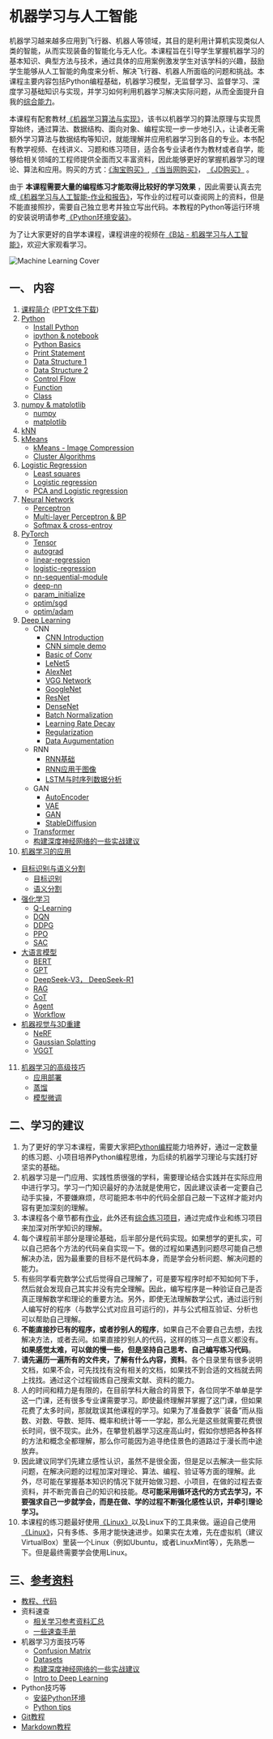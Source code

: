 # 机器学习与人工智能

机器学习越来越多应用到飞行器、机器人等领域，其目的是利用计算机实现类似人类的智能，从而实现装备的智能化与无人化。本课程旨在引导学生掌握机器学习的基本知识、典型方法与技术，通过具体的应用案例激发学生对该学科的兴趣，鼓励学生能够从人工智能的角度来分析、解决飞行器、机器人所面临的问题和挑战。本课程主要内容包括Python编程基础，机器学习模型，无监督学习、监督学习、深度学习基础知识与实现，并学习如何利用机器学习解决实际问题，从而全面提升自我的[综合能力](Targets.md)。

本课程有配套教材[《机器学习算法与实现》](http://www.adv-ci.com/blog/mlai/)，该书以机器学习的算法原理与实现贯穿始终，通过算法、数据结构、面向对象、编程实现一步一步地引入，让读者无需额外学习算法与数据结构等知识，就能理解并应用机器学习到各自的专业。本书配有教学视频、在线讲义、习题和练习项目，适合各专业读者作为教材或者自学，能够给相关领域的工程师提供全面而又丰富资料，因此能够更好的掌握机器学习的理论、算法和应用。购买的方式：[《淘宝购买》](https://detail.tmall.com/item.htm?id=690461235159), [《当当网购买》](http://product.dangdang.com/11305232248.html)， [《JD购买》](https://item.jd.com/13493037.html) 。

由于 **本课程需要大量的编程练习才能取得比较好的学习效果** ，因此需要认真去完成[《机器学习与人工智能-作业和报告》](https://gitee.com/pi-lab/machinelearning_homework)，写作业的过程可以查阅网上的资料，但是不能直接照抄，需要自己独立思考并独立写出代码。本教程的Python等运行环境的安装说明请参考[《Python环境安装》](references_tips/InstallPython.md)。

为了让大家更好的自学本课程，课程讲座的视频在[《B站 - 机器学习与人工智能》](https://www.bilibili.com/video/BV1oZ4y1N7ei/)，欢迎大家观看学习。



![Machine Learning Cover](images/machine_learning_1.jpg)


## 一、 内容
1. [课程简介](CourseIntroduction.pdf) ([PPT文件下载](https://pan.baidu.com/s/10zreXtK_d5rZTh6Hw08x4w?pwd=yvm4))
2. [Python](0_python/README.md)
   - [Install Python](references_tips/InstallPython.md)
   - [ipython & notebook](0_python/0-ipython_notebook.ipynb)
   - [Python Basics](0_python/1_Basics.ipynb)
   - [Print Statement](0_python/2_Print_Statement.ipynb)
   - [Data Structure 1](0_python/3_Data_Structure_1.ipynb)
   - [Data Structure 2](0_python/4_Data_Structure_2.ipynb)
   - [Control Flow](0_python/5_Control_Flow.ipynb)
   - [Function](0_python/6_Function.ipynb)
   - [Class](0_python/7_Class.ipynb)
3. [numpy & matplotlib](1_numpy_matplotlib_scipy_sympy/README.md)
   - [numpy](1_numpy_matplotlib_scipy_sympy/1-numpy_tutorial.ipynb)
   - [matplotlib](1_numpy_matplotlib_scipy_sympy/2-matplotlib_tutorial.ipynb)
4. [kNN](2_knn/knn_classification.ipynb)
5. [kMeans](3_kmeans/1-k-means.ipynb)
   - [kMeans - Image Compression](3_kmeans/2-kmeans-color-vq.ipynb)
   - [Cluster Algorithms](3_kmeans/3-ClusteringAlgorithms.ipynb)
6. [Logistic Regression](4_logistic_regression/)
   - [Least squares](4_logistic_regression/1-Least_squares.ipynb)
   - [Logistic regression](4_logistic_regression/2-Logistic_regression.ipynb)
   - [PCA and Logistic regression](4_logistic_regression/3-PCA_and_Logistic_Regression.ipynb)
7. [Neural Network](5_nn/)
   - [Perceptron](5_nn/1-Perceptron.ipynb)
   - [Multi-layer Perceptron & BP](5_nn/2-mlp_bp.ipynb)
   - [Softmax & cross-entroy](5_nn/3-softmax_ce.ipynb)
8. [PyTorch](6_pytorch/README.md)
   - [Tensor](6_pytorch/1-tensor.ipynb)
   - [autograd](6_pytorch/2-autograd.ipynb)
   - [linear-regression](6_pytorch/3-linear-regression.ipynb)
   - [logistic-regression](6_pytorch/4-logistic-regression.ipynb)
   - [nn-sequential-module](6_pytorch/5-nn-sequential-module.ipynb)
   - [deep-nn](6_pytorch/6-deep-nn.ipynb)
   - [param_initialize](6_pytorch/7-param_initialize.ipynb)
   - [optim/sgd](6_pytorch/optimizer/6_1-sgd.ipynb)
   - [optim/adam](6_pytorch/optimizer/6_6-adam.ipynb)
9. [Deep Learning](7_deep_learning/README.md)
   - CNN
      - [CNN Introduction](7_deep_learning/1_CNN/CNN_Introduction.pptx)
      - [CNN simple demo](demo_code/3_CNN_MNIST.py)
      - [Basic of Conv](7_deep_learning/1_CNN/01-basic_conv.ipynb)
      - [LeNet5](7_deep_learning/1_CNN/02-LeNet5.ipynb)
      - [AlexNet](7_deep_learning/1_CNN/03-AlexNet.ipynb)
      - [VGG Network](7_deep_learning/1_CNN/04-vgg.ipynb)
      - [GoogleNet](7_deep_learning/1_CNN/05-googlenet.ipynb)
      - [ResNet](7_deep_learning/1_CNN/06-resnet.ipynb)
      - [DenseNet](7_deep_learning/1_CNN/07-densenet.ipynb)
      - [Batch Normalization](7_deep_learning/1_CNN/08-batch-normalization.ipynb)
      - [Learning Rate Decay](7_deep_learning/1_CNN/09-lr-decay.ipynb)
      - [Regularization](7_deep_learning/1_CNN/10-regularization.ipynb)
      - [Data Augumentation](7_deep_learning/1_CNN/11-data-augumentation.ipynb)
   - RNN
      - [RNN基础](7_deep_learning/2_RNN/pytorch-rnn.ipynb)
      - [RNN应用于图像](7_deep_learning/2_RNN/rnn-for-image.ipynb)
      - [LSTM与时序列数据分析](7_deep_learning/2_RNN/time-series/lstm-time-series.ipynb)
   - GAN
      - [AutoEncoder](7_deep_learning/3_GAN/autoencoder.ipynb)
      - [VAE](7_deep_learning/3_GAN/vae.ipynb)
      - [GAN](7_deep_learning/3_GAN/gan.ipynb)
      - [StableDiffusion](7_deep_learning/3_GAN/StableDiffusion.md)
   - [Transformer](7_deep_learning/5_Transformer)
   - [构建深度神经网络的一些实战建议](references_tips/构建深度神经网络的一些实战建议.md)
10. [机器学习的应用](8_app)
   - [目标识别与语义分割](8_app/1_object-detection_segmentation)
      - [目标识别](8_app/1_object-detection_segmentation/1_object-detection)
      - [语义分割](8_app/1_object-detection_segmentation/2_segmentation)
   - [强化学习](8_app/2_drl)
      - [Q-Learning](8_app/2_drl/1-Q-Learning)
      - [DQN](8_app/2_drl/2-DQN)
      - [DDPG](8_app/2_drl/3-DDPG)
      - [PPO](8_app/2_drl/4-PPO)
      - [SAC](8_app/2_drl/5-SAC)
   - [大语言模型](8_app/3_llm)
      - [BERT](8_app/3_llm/1_BERT)
      - [GPT](8_app/3_llm/2_GPT)
      - [DeepSeek-V3， DeepSeek-R1](8_app/3_llm/3_DeepSeek)
      - [RAG](8_app/3_llm/4_RAG)
      - [CoT](8_app/3_llm/5_CoT)
      - [Agent](8_app/3_llm/6_Agent)
      - [Workflow](8_app/3_llm/7_Workflow)
   - [机器视觉与3D重建](8_app/4_cv_3d)
      - [NeRF](8_app/4_cv_3d/1_NeRF)
      - [Gaussian Splatting](8_app/4_cv_3d/2_3DGS)
      - [VGGT](8_app/4_cv_3d/3_VGGT)
11. [机器学习的高级技巧](9_advanced)
      - [应用部署](9_advanced/1_deploy)
      - [蒸馏](9_advanced/2_distillation)
      - [模型微调](9_advanced/3_fine-tuning)


## 二、学习的建议
1. 为了更好的学习本课程，需要大家把[Python编程](0_python)能力培养好，通过一定数量的练习题、小项目培养Python编程思维，为后续的机器学习理论与实践打好坚实的基础。
2. 机器学习是一门应用、实践性质很强的学科，需要理论结合实践并在实际应用中进行学习。学习一门知识最好的办法就是使用它，因此建议读者一定要自己动手实操，不要嫌麻烦，尽可能把本书中的代码全部自己敲一下这样才能对内容有更加深刻的理解。
3. 本课程各个章节都有[作业](https://gitee.com/pi-lab/machinelearning_homework)，此外还有[综合练习项目](https://gitee.com/pi-lab/machinelearning_homework)，通过完成作业和练习项目来加深对所学知识的理解。
4. 每个课程前半部分是理论基础，后半部分是代码实现。如果想学的更扎实，可以自己把各个方法的代码亲自实现一下。做的过程如果遇到问题尽可能自己想解决办法，因为最重要的目标不是代码本身，而是学会分析问题、解决问题的能力。
5. 有些同学看完数学公式后觉得自己理解了，可是要写程序时却不知如何下手，然后就会发现自己其实并没有完全理解。因此，编写程序是一种验证自己是否真正理解数学和理论的重要方法。另外，即使无法理解数学公式，通过运行别人编写好的程序（与数学公式对应且可运行的)，并与公式相互验证、分析也可以帮助自己理解。
6. **不能直接抄已有的程序，或者抄别人的程序**，如果自己不会要自己去想，去找解决方法，或者去问。如果直接抄别人的代码，这样的练习一点意义都没有。**如果感觉太难，可以做的慢一些，但是坚持自己思考、自己编写练习代码**。
7. **请先遍历一遍所有的文件夹，了解有什么内容，资料**。各个目录里有很多说明文档，如果不会，可先找找有没有相关的文档，如果找不到合适的文档就去网上找找。通过这个过程锻炼自己搜索文献、资料的能力。
8. 人的时间和精力是有限的，在目前学科大融合的背景下，各位同学不单单是学这一门课，还有很多专业课需要学习。即使最终理解并掌握了这门课，但如果花费了太多时间，那就耽误其他课程的学习。如果为了准备数学``装备”而从指数、对数、导数、矩阵、概率和统计等一一学起，那么光是这些就需要花费很长时间，很不现实。此外，在攀登机器学习这座高山时，假如你想把各种各样的方法和概念全都理解，那么你可能因为追寻绝佳景色的道路过于漫长而中途放弃。
9. 因此建议同学们先建立感性认识，虽然不是很全面，但是足以去解决一些实际问题，在解决问题的过程加深对理论、算法、编程、验证等方面的理解。此外，尽可能在掌握基本知识的情况下就开始做习题、小项目，在做的过程去查资料，并不断完善自己的知识和技能。**尽可能采用循环迭代的方式去学习，不要强求自己一步就学会，而是在做、学的过程不断强化感性认识，并牵引理论学习。**
10. 本课程的练习题最好使用[《Linux》](https://gitee.com/pi-lab/learn_programming/blob/master/6_tools/linux)以及Linux下的工具来做。逼迫自己使用[《Linux》](https://gitee.com/pi-lab/learn_programming/blob/master/6_tools/linux)，只有多练、多用才能快速进步。如果实在太难，先在虚拟机（建议VirtualBox）里装一个Linux（例如Ubuntu，或者LinuxMint等），先熟悉一下。但是最终需要学会使用Linux。



## 三、[参考资料](References.md)
* [教程、代码](References.md)
* 资料速查
  * [相关学习参考资料汇总](References.md)
  * [一些速查手册](references_tips/cheatsheet)
* 机器学习方面技巧等
  * [Confusion Matrix](references_tips/confusion_matrix.ipynb)
  * [Datasets](references_tips/datasets.ipynb)
  * [构建深度神经网络的一些实战建议](references_tips/构建深度神经网络的一些实战建议.md)
  * [Intro to Deep Learning](references_tips/Intro_to_Deep_Learning.pdf)
* Python技巧等
  * [安装Python环境](references_tips/InstallPython.md)
  * [Python tips](references_tips/python)
* [Git教程](https://gitee.com/pi-lab/learn_programming/blob/master/6_tools/git/README.md)
* [Markdown教程](https://gitee.com/pi-lab/learn_programming/blob/master/6_tools/markdown/README.md)

